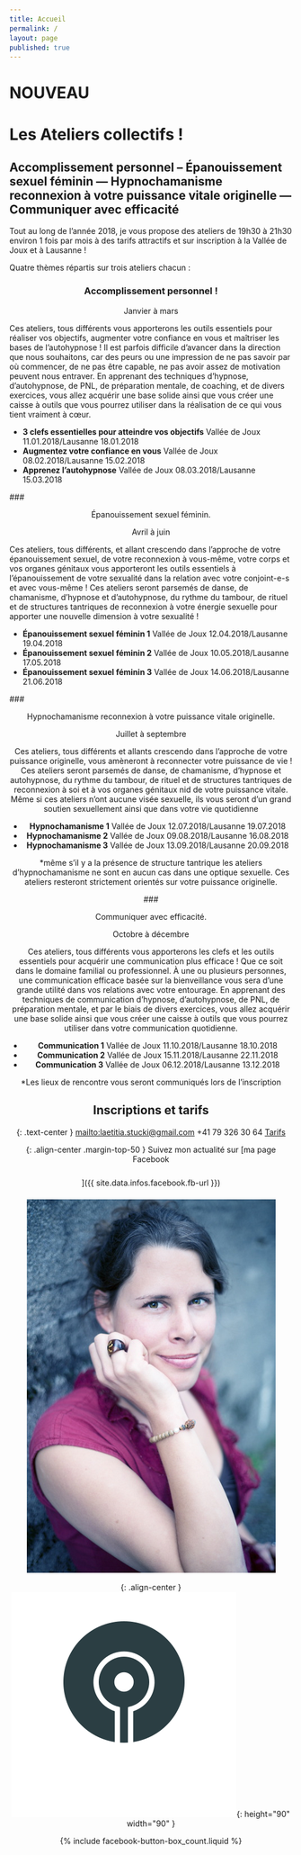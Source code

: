 ```yaml
---
title: Accueil
permalink: /
layout: page
published: true
---
```


# NOUVEAU
# Les Ateliers collectifs !

## Accomplissement personnel – Épanouissement sexuel féminin — Hypnochamanisme reconnexion à votre puissance vitale originelle — Communiquer avec efficacité

Tout au long de l’année 2018, je vous propose des ateliers de 19h30 à 21h30 environ 1 fois par mois à des tarifs attractifs et sur inscription à la Vallée de Joux et à Lausanne ! 

Quatre thèmes répartis sur trois ateliers chacun :

### <center>Accomplissement personnel !</center>
<center>Janvier à mars</center>

Ces ateliers, tous différents vous apporterons les outils essentiels pour réaliser vos objectifs, augmenter votre confiance en vous et maîtriser les bases de l’autohypnose ! Il est parfois difficile d’avancer dans la direction que nous souhaitons, car des peurs ou une impression de ne pas savoir par où commencer, de ne pas être capable, ne pas avoir assez de motivation peuvent nous entraver. En apprenant des techniques d’hypnose, d’autohypnose, de PNL, de préparation mentale, de coaching, et de divers exercices, vous allez acquérir une base solide ainsi que vous créer une caisse à outils que vous pourrez utiliser dans la réalisation de ce qui vous tient vraiment à cœur.

- <b>3 clefs essentielles pour atteindre vos objectifs</b>
Vallée de Joux 11.01.2018/Lausanne 18.01.2018
- <b>Augmentez votre confiance en vous</b>
Vallée de Joux 08.02.2018/Lausanne 15.02.2018
- <b>Apprenez l’autohypnose</b>
Vallée de Joux 08.03.2018/Lausanne 15.03.2018


###<center>Épanouissement sexuel féminin.</center>
<center>Avril à juin</center>

Ces ateliers, tous différents, et allant crescendo dans l’approche de votre épanouissement sexuel, de votre reconnexion à vous-même, votre corps et vos organes génitaux vous apporteront les outils essentiels à l’épanouissement de votre sexualité dans la relation avec votre conjoint-e-s et avec vous-même ! Ces ateliers seront parsemés de danse, de chamanisme, d’hypnose et d’autohypnose, du rythme du tambour, de rituel et de structures tantriques de reconnexion à votre énergie sexuelle pour apporter une nouvelle dimension à votre sexualité !

- <b>Épanouissement sexuel féminin 1</b>
Vallée de Joux 12.04.2018/Lausanne 19.04.2018
- <b>Épanouissement sexuel féminin 2</b>
Vallée de Joux 10.05.2018/Lausanne 17.05.2018
- <b>Épanouissement sexuel féminin 3</b>
Vallée de Joux 14.06.2018/Lausanne 21.06.2018


###<center>Hypnochamanisme reconnexion à votre puissance vitale originelle.<center>
<center>Juillet à septembre</center>

Ces ateliers, tous différents et allants crescendo dans l’approche de votre puissance originelle, vous amèneront à reconnecter votre puissance de vie ! Ces ateliers seront parsemés de danse, de chamanisme, d’hypnose et autohypnose, du rythme du tambour, de rituel et de structures tantriques de reconnexion à soi et à vos organes génitaux nid de votre puissance vitale. Même si ces ateliers n’ont aucune visée sexuelle, ils vous seront d’un grand soutien sexuellement ainsi que dans votre vie quotidienne

- <b>Hypnochamanisme 1</b>
Vallée de Joux 12.07.2018/Lausanne 19.07.2018
- <b>Hypnochamanisme 2</b>
Vallée de Joux 09.08.2018/Lausanne 16.08.2018
- <b>Hypnochamanisme 3</b>
Vallée de Joux 13.09.2018/Lausanne 20.09.2018

*même s’il y a la présence de structure tantrique les ateliers d’hypnochamanisme ne sont en aucun cas dans une optique sexuelle. Ces ateliers resteront strictement orientés sur votre puissance originelle.

###<center>Communiquer avec efficacité.<center>
<center>Octobre à décembre</center>

Ces ateliers, tous différents vous apporterons les clefs et les outils essentiels pour acquérir une communication plus efficace ! Que ce soit dans le domaine familial ou professionnel. À une ou plusieurs personnes, une communication efficace basée sur la bienveillance vous sera d’une grande utilité dans vos relations avec votre entourage. En apprenant des techniques de communication d’hypnose, d’autohypnose, de PNL, de préparation mentale, et par le biais de divers exercices, vous allez acquérir une base solide ainsi que vous créer une caisse à outils que vous pourrez utiliser dans votre communication quotidienne.



- <b>Communication 1</b>
Vallée de Joux 11.10.2018/Lausanne 18.10.2018
- <b>Communication 2</b>
Vallée de Joux 15.11.2018/Lausanne 22.11.2018
- <b>Communication 3</b>
Vallée de Joux 06.12.2018/Lausanne 13.12.2018

*Les lieux de rencontre vous seront communiqués lors de l’inscription





## Inscriptions et tarifs

{: .text-center }
<mailto:laetitia.stucki@gmail.com>
<i class="fa fa-mobile"></i> +41 79 326 30 64
[Tarifs](http://laetitia-stucki.ch/tarifs/)

{: .align-center .margin-top-50 }
Suivez mon actualité sur
[ma page Facebook<br/><i style="font-size:30pt;" class="fa fa-facebook-official"></i>]({{ site.data.infos.facebook.fb-url }})

![Lætitia Stucki](./images/laetitia-stucki.jpg)

{: .align-center }
![logo](./images/logo-laetitia-stucki-anthracite.svg){: height="90" width="90" }

{% include facebook-button-box_count.liquid %}
